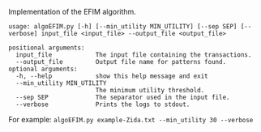 Implementation of the EFIM algorithm.

```
usage: algoEFIM.py [-h] [--min_utility MIN_UTILITY] [--sep SEP] [--verbose] input_file <input_file> --output_file <output_file>

positional arguments:
  input_file            The input file containing the transactions.
  --output_file         Output file name for patterns found.
optional arguments:
  -h, --help            show this help message and exit
  --min_utility MIN_UTILITY
                        The minimum utility threshold.
  --sep SEP             The separator used in the input file.
  --verbose             Prints the logs to stdout.
```
For example:
```algoEFIM.py example-Zida.txt --min_utility 30 --verbose ```
